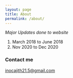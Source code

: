 ```yaml
---
layout: page
title: About
permalink: /about/
---
```



<i> Major Updates done to website </i>
  1. March 2018 to June 2018
  2. Nov 2020 to Dec 2020

### Contact me

[inocajith21.5@gmail.com](mailto:inocajith21.5@gmail.com)

